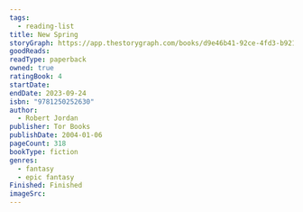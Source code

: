 ```yaml
---
tags:
  - reading-list
title: New Spring
storyGraph: https://app.thestorygraph.com/books/d9e46b41-92ce-4fd3-b921-f95cab462c25
goodReads:
readType: paperback
owned: true
ratingBook: 4
startDate:
endDate: 2023-09-24
isbn: "9781250252630"
author:
  - Robert Jordan
publisher: Tor Books
publishDate: 2004-01-06
pageCount: 318
bookType: fiction
genres:
  - fantasy
  - epic fantasy
Finished: Finished
imageSrc:
---
```

